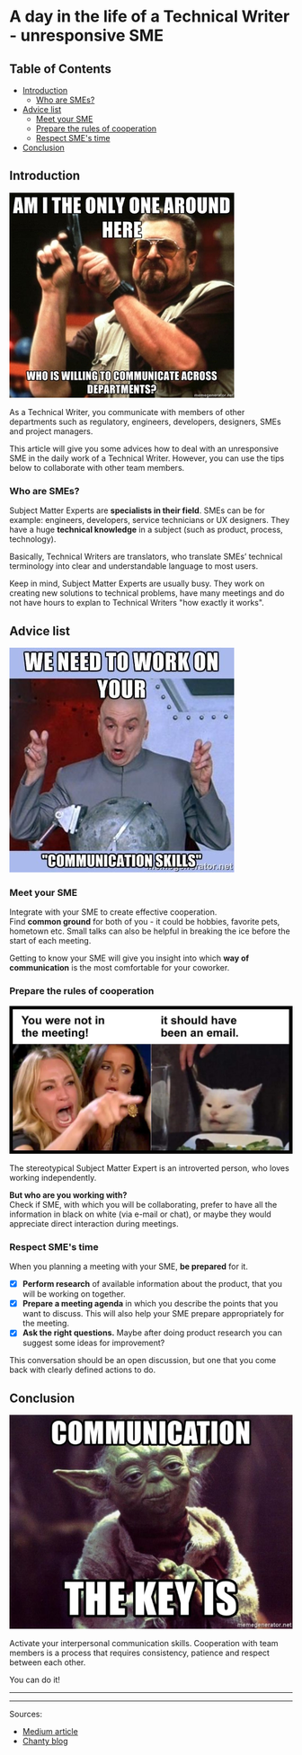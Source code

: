 # A day in the life of a Technical Writer - unresponsive SME <!-- omit in toc -->

## Table of Contents <!-- omit in toc -->

- [Introduction](#introduction)
  - [Who are SMEs?](#who-are-smes)
- [Advice list](#advice-list)
  - [Meet your SME](#meet-your-sme)
  - [Prepare the rules of cooperation](#prepare-the-rules-of-cooperation)
  - [Respect SME's time](#respect-smes-time)
- [Conclusion](#conclusion)


## Introduction
![Am I the only one?](<Am I the only one.png>)

As a Technical Writer, you communicate with members of other departments such as regulatory, engineers, developers, designers, SMEs and project managers.

This article will give you some advices how to deal with an unresponsive SME in the daily work of a Technical Writer. However, you can use the tips below to collaborate with other team members.

### Who are SMEs?
Subject Matter Experts are **specialists in their field**. SMEs can be for example: engineers, developers, service technicians or UX designers. They have a huge **technical knowledge** in a subject (such as product, process, technology).

Basically, Technical Writers are translators, who translate SMEs’ technical terminology into clear and understandable language to most users.
  
Keep in mind, Subject Matter Experts are usually busy. They work on creating new solutions to technical problems, have many meetings and do not have hours to explan to Technical Writers "how exactly it works".

## Advice list
![Communication  skills](<Communication skills.jpeg>)

### Meet your SME

Integrate with your SME to create effective cooperation.  
Find **common ground** for both of you - it could be hobbies, favorite pets, hometown etc. Small talks can also be helpful in breaking the ice before the start of each meeting.

Getting to know your SME will give you insight into which **way of communication** is the most comfortable for your coworker.

### Prepare the rules of cooperation

![E-mail instead of meetings](<E-mail instead of meetings.png>)

The stereotypical Subject Matter Expert is an introverted person, who loves working independently. 

**But who are you working with?**  
Check if SME, with which you will be collaborating, prefer to have all the information in black on white (via e-mail or chat), or maybe they would appreciate direct interaction during meetings.

### Respect SME's time

When you planning a meeting with your SME, **be prepared** for it. 

- [x] **Perform research** of available information about the product, that you will be working on together.
- [x] **Prepare a meeting agenda** in which you describe the points that you want to discuss. This will also help your SME prepare appropriately for the meeting.
- [x] **Ask the right questions.** Maybe after doing product research you can suggest some ideas for improvement?

This conversation should be an open discussion, but one that you come back with clearly defined actions to do.

## Conclusion
![Yoda communication tip](<Yoda communication.png>)

Activate your interpersonal communication skills. Cooperation with team members is a process that requires consistency, patience and respect between each other.

You can do it!

---
---

Sources: 
- [Medium article](https://medium.com/p/2a5f17953b95)
- [Chanty blog](https://www.chanty.com/blog/communication-memes/amp/)